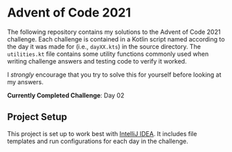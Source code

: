 # Advent of Code 2021

The following repository contains my solutions to the Advent of Code 2021 challenge. Each
challenge is contained in a Kotlin script named according to the day it was made for (i.e.,
`dayXX.kts`) in the source directory. The `utilities.kt` file contains some utility functions
commonly used when writing challenge answers and testing code to verify it worked.

I _strongly_ encourage that you try to solve this for yourself before looking at my answers.

**Currently Completed Challenge**: Day 02

## Project Setup

This project is set up to work best with [IntelliJ IDEA](https://jetbrains.com/idea). It
includes file templates and run configurations for each day in the challenge.